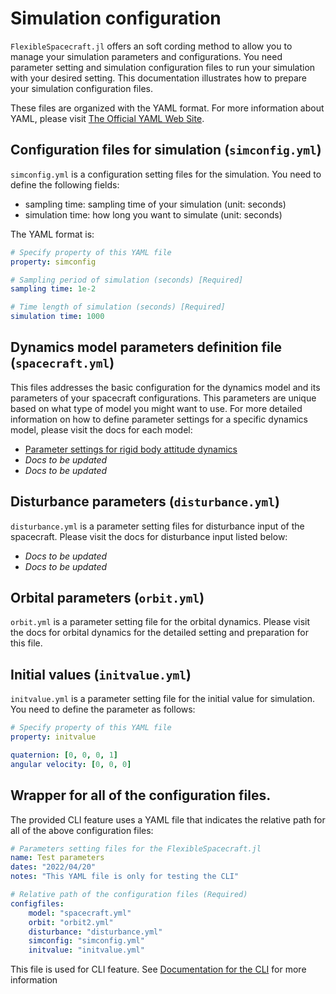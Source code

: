# Simulation configuration

`FlexibleSpacecraft.jl` offers an soft cording method to allow you to manage your simulation parameters and configurations. You need parameter setting and simulation configuration files to run your simulation with your desired setting. This documentation illustrates how to prepare your simulation configuration files.

These files are organized with the YAML format. For more information about YAML, please visit [The Official YAML Web Site](https://yaml.org/).

## Configuration files for simulation (`simconfig.yml`)

`simconfig.yml` is a configuration setting files for the simulation. You need to define the following fields:

* sampling time: sampling time of your simulation (unit: seconds)
* simulation time: how long you want to simulate (unit: seconds)

The YAML format is:

```yaml
# Specify property of this YAML file
property: simconfig

# Sampling period of simulation (seconds) [Required]
sampling time: 1e-2

# Time length of simulation (seconds) [Required]
simulation time: 1000
```

## Dynamics model parameters definition file (`spacecraft.yml`)

This files addresses the basic configuration for the dynamics model and its parameters of your spacecraft configurations. This parameters are unique based on what type of model you might want to use. For more detailed information on how to define parameter settings for a specific dynamics model, please visit the docs for each model:

* [Parameter settings for rigid body attitude dynamics](@ref)
* *Docs to be updated*
* *Docs to be updated*

## Disturbance parameters (`disturbance.yml`) 

`disturbance.yml` is a parameter setting files for disturbance input of the spacecraft. Please visit the docs for disturbance input listed below:

* *Docs to be updated*
* *Docs to be updated*

## Orbital parameters (`orbit.yml`)

`orbit.yml` is a parameter setting file for the orbital dynamics. Please visit the docs for orbital dynamics for the detailed setting and preparation for this file.

## Initial values (`initvalue.yml`)

`initvalue.yml` is a parameter setting file for the initial value for simulation. You need to define the parameter as follows:

```yaml
# Specify property of this YAML file
property: initvalue

quaternion: [0, 0, 0, 1]
angular velocity: [0, 0, 0]
```

## Wrapper for all of the configuration files.

The provided CLI feature uses a YAML file that indicates the relative path for all of the above configuration files:

```yaml
# Parameters setting files for the FlexibleSpacecraft.jl
name: Test parameters
dates: "2022/04/20"
notes: "This YAML file is only for testing the CLI"

# Relative path of the configuration files (Required)
configfiles:
    model: "spacecraft.yml"
    orbit: "orbit2.yml"
    disturbance: "disturbance.yml"
    simconfig: "simconfig.yml"
    initvalue: "initvalue.yml"
```

This file is used for CLI feature. See [Documentation for the CLI](@ref) for more information

